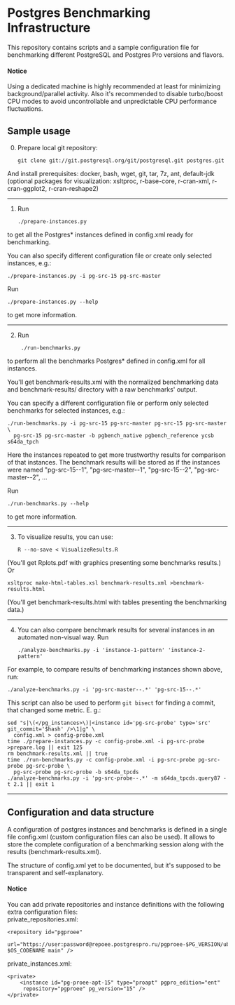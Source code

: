 Postgres Benchmarking Infrastructure
=====================================


This repository contains scripts and a sample configuration file for
benchmarking different PostgreSQL and Postgres Pro versions and flavors.

#### Notice ####
Using a dedicated machine is highly recommended at least for minimizing
background/parallel activity.
Also it's recommended to disable turbo/boost CPU modes to avoid uncontrollable
and unpredictable CPU performance fluctuations.

Sample usage
-------------------------------------

0) Prepare local git repository:

       git clone git://git.postgresql.org/git/postgresql.git postgres.git

And install prerequisites:
docker, bash, wget, git, tar, 7z, ant, default-jdk  
(optional packages for visualization: xsltproc, r-base-core, r-cran-xml,
r-cran-ggplot2, r-cran-reshape2)

***

1) Run

       ./prepare-instances.py

to get all the Postgres* instances defined in config.xml ready for
benchmarking.

You can also specify different configuration file or create only selected
instances, e.g.:

    ./prepare-instances.py -i pg-src-15 pg-src-master
Run

    ./prepare-instances.py --help
to get more information.

***

2) Run

        ./run-benchmarks.py
to perform all the benchmarks Postgres* defined in config.xml for all
instances.

You'll get benchmark-results.xml with the normalized benchmarking data and
benchmark-results/ directory with a raw benchmarks' output.

You can specify a different configuration file or perform only selected
benchmarks for selected instances, e.g.:

    ./run-benchmarks.py -i pg-src-15 pg-src-master pg-src-15 pg-src-master \
      pg-src-15 pg-src-master -b pgbench_native pgbench_reference ycsb s64da_tpch

Here the instances repeated to get more trustworthy results for comparison of
that instances. The benchmark results will be stored as if the instances were
named "pg-src-15--1", "pg-src-master--1", "pg-src-15--2",
"pg-src-master--2", ...

Run

    ./run-benchmarks.py --help
to get more information.

***

3) To visualize results, you can use:

       R --no-save < VisualizeResults.R
(You'll get Rplots.pdf with graphics presenting some benchmarks results.)
Or

    xsltproc make-html-tables.xsl benchmark-results.xml >benchmark-results.html
(You'll get benchmark-results.html with tables presenting the benchmarking data.)

***

4) You can also compare benchmark results for several instances in an
automated non-visual way. Run

       ./analyze-benchmarks.py -i 'instance-1-pattern' 'instance-2-pattern'

For example, to compare results of benchmarking instances shown above, run:

    ./analyze-benchmarks.py -i 'pg-src-master--.*' 'pg-src-15--.*'

This script can also be used to perform `git bisect` for finding a commit,
that changed some metric. E. g.:

    sed "s|\(</pg_instances>\)|<instance id='pg-src-probe' type='src' git_commit='$hash' />\1|g" \
      config.xml > config-probe.xml
    time ./prepare-instances.py -c config-probe.xml -i pg-src-probe >prepare.log || exit 125
    rm benchmark-results.xml || true
    time ./run-benchmarks.py -c config-probe.xml -i pg-src-probe pg-src-probe pg-src-probe \
      pg-src-probe pg-src-probe -b s64da_tpcds
    ./analyze-benchmarks.py -i 'pg-src-probe--.*' -m s64da_tpcds.query87 -t 2.1 || exit 1

***

Configuration and data structure
-------------------------------------

A configuration of postgres instances and benchmarks is defined in a single
file config.xml (custom configuration files can also be used). It allows to
store the complete configuration of a benchmarking session along with the
results (benchmark-results.xml).

The structure of config.xml yet to be documented, but it's supposed to be
transparent and self-explanatory.


#### Notice ####
You can add private repositories and instance definitions with the following
extra configuration files:  
private_repositories.xml:

    <repository id="pgproee"
     url="https://user:password@repoee.postgrespro.ru/pgproee-$PG_VERSION/ubuntu $OS_CODENAME main" />

private_instances.xml:

    <private>
        <instance id="pg-proee-apt-15" type="proapt" pgpro_edition="ent"
         repository="pgproee" pg_version="15" />
    </private>
